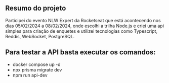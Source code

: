 ## Resumo do projeto
Participei do evento NLW Expert da Rocketseat que está acontecendo nos dias 05/02/2024 a 08/02/2024, onde escolhi a trilha Node.js e criei uma api simples para criação de enquetes e utilizei tecnologias como Typescript, Reddis, WebSocket, PostgreSQL.
## Para testar a API basta executar os comandos:
* docker compose up -d
* npx prisma migrate dev
* npm run api-dev

